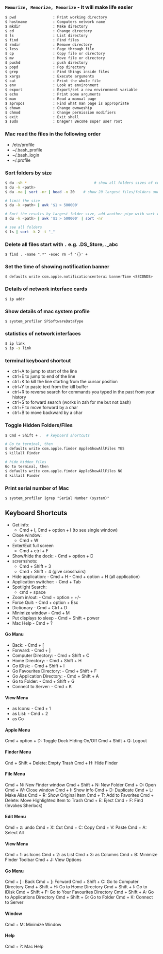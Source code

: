 ### `Memorize, Memorize, Memorize` - It will make life easier

```sh
$ pwd                 : Print working directory
$ hostname            : Computers network name
$ mkdir               : Make directory
$ cd                  : Change directory
$ ls                  : List directory
$ find                : Find files
$ rmdir               : Remove directory
$ less                : Page through file
$ cp                  : Copy file or directory
$ mv                  : Move file or directory
$ pushd               : push directory
$ popd                : Pop directory
$ grep                : Find things inside files
$ xargs               : Execute arguments
$ cat                 : Print the whole file
$ env                 : Look at environment
$ export              : Export/set a new environment variable
$ echo                : Print some arguments
$ man                 : Read a manual page
$ apropos             : Find what man page is appropriate
$ chown               : Change ownweship
$ chmod               : Change permission modifiers
$ exit                : Exit shell
$ sudo                : Dnager! Become super user root
```

### Mac read the files in the following order

- /etc/profile
- ~/.bash_profile
- ~/.bash_login
- ~/.profile

### Sort folders by size

```sh
$ du -sh *                               # show all folders sizes of current location
$ du -k <path>
$ du -ma | sort -nr | head -n 20    # show 20 largest files/folders under the current directory

# limit the size
$ du -k <path> | awk '$1 > 500000'

# Sort the results by largest folder size, add another pipe with sort command
$ du -k <path> | awk '$1 > 500000' | sort -nr

# see all folders
$ ls | sort -k 2 -t "_"
```

### Delete all files start with `.` e.g. .DS_Store, .\_abc

    $ find . -name ".*" -exec rm -f '{}' +

### Set the time of showing notification banner

    $ defaults write com.apple.notificationcenterui bannerTime <SECONDS>

### Details of network interface cards

    $ ip addr

### Show details of mac system profile

    $ system_profiler SPSoftwareDataType

### statistics of network interfaces

```sh
$ ip link
$ ip -s link
```

### terminal keyboard shortcut

- ctrl+A to jump to start of the line
- ctrl+E to jump to end of the line
- ctrl+K to kill the line starting from the cursor position
- ctrl+Y to paste text from the kill buffer
- ctrl+R to reverse search for commands you typed in the past from your history
- ctrl+S to forward search (works in zsh for me but not bash)
- ctrl+F to move forward by a char
- ctrl+B to move backward by a char

### Toggle Hidden Folders/Files

```sh
$ Cmd + Shift + .  # keyboard shortcuts

# Go to terminal, then
$ defaults write com.apple.finder AppleShowAllFiles YES
$ killall Finder

# hide hidden files
Go to terminal, then
$ defaults write com.apple.finder AppleShowAllFiles NO
$ killall Finder
```

### Print serial number of Mac

    $ system_profiler |grep "Serial Number (system)"

## Keyboard Shortcuts

- Get info:
  - Cmd + I, Cmd + option + I (to see single window)
- Close window:
  - Cmd + W
- Enter/Exit full screen
  - Cmd + ctrl + F
- Show/hide the dock: - Cmd + option + D
- scrernshots:
  - Cmd + Shift + 3
  - Cmd + Shift + 4 (give crosshairs)
- Hide application: - Cmd + H - Cmd + option + H (all application)
- Application switcher: - Cmd + Tab
- Spotlight Search:
  - cmd + space
- Zoom in/out: - Cmd + option + +/-
- Force Quit: - Cmd + option + Esc
- Dictionary - Cmd + Ctrl + D
- Minimize window - Cmd + M
- Put displays to sleep - Cmd + Shift + power
- Mac Help - Cmd + ?

#### Go Manu

- Back: - Cmd + [
- Forward: - Cmd + ]
- Computer Directory: - Cmd + Shift + C
- Home Directory: - Cmd + Shift + H
- Go iDisk: - Cmd + Shift + I
- Go Favourites Directory: - Cmd + Shift + F
- Go Application Directory: - Cmd + Shift + A
- Go to Folder: - Cmd + Shift + G
- Connect to Server: - Cmd + K

#### View Menu

- as Icons: - Cmd + 1
- as List: - Cmd + 2
- as Co

#### Apple Menu
Cmd + option + D: Toggle Dock Hiding On/Off
Cmd + Shift + Q: Logout

#### Finder Menu
Cnd + Shift + Delete: Empty Trash
Cmd + H: Hide Finder

#### File Menu
Cmd + N: New Finder window
Cmd + Shift + N: New Folder
Cmd + O: Open
Cmd + W: Close window
Cmd + I: Show info
Cmd + D: Duplicate
Cmd + L: Make Alias
Cmd + R: Show Original Item
Cmd + T: Add to Favorites
Cmd + Delete: Move Highlighted Item to Trash
Cmd + E: Eject
Cmd + F: Find (Invokes Sherlock)

#### Edit Menu
Cmd + z: undo
Cmd + X: Cut
Cmd + C: Copy
Cmd + V: Paste
Cmd + A: Select All

#### View Menu
Cmd + 1: as Icons
Cmd + 2: as List
Cmd + 3: as Columns
Cmd + B: Minimize Finder Toolbar
Cmd + J: View Options

#### Go Menu
Cmd + [ : Back
Cmd + ]: Forward
Cmd + Shift + C: Go to Computer Directory
Cmd + Shift + H: Go to Home Directory
Cmd + Shift + I: Go to iDisk
Cmd + Shift + F: Go to Your Favourites Directory
Cmd + Shift + A: Go to Applications Directory
Cmd + Shift + G: Go to Folder
Cmd + K: Connect to Server

#### Window
Cmd + M: Minimize Window

#### Help
Cmd + ?: Mac Help
